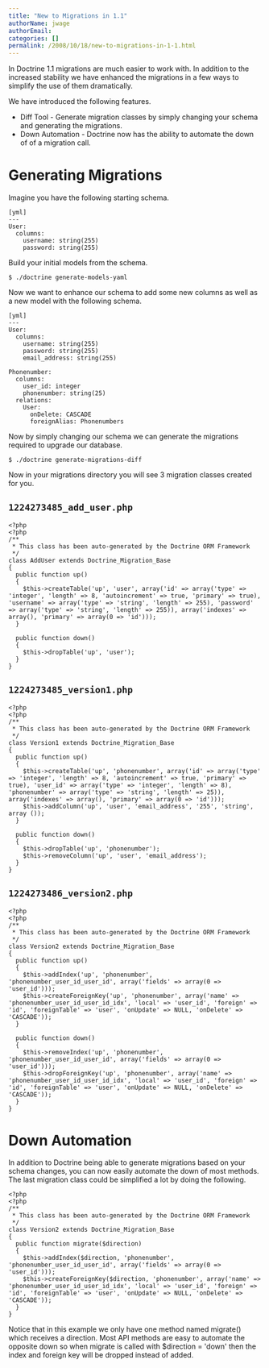 ```yaml
---
title: "New to Migrations in 1.1"
authorName: jwage
authorEmail:
categories: []
permalink: /2008/10/18/new-to-migrations-in-1-1.html
---
```

In Doctrine 1.1 migrations are much easier to work with. In addition to
the increased stability we have enhanced the migrations in a few ways to
simplify the use of them dramatically.

We have introduced the following features.

-   Diff Tool - Generate migration classes by simply changing your
    schema and generating the migrations.
-   Down Automation - Doctrine now has the ability to automate the down
    of of a migration call.

Generating Migrations
=====================

Imagine you have the following starting schema.

    [yml]
    ---
    User:
      columns:
        username: string(255)
        password: string(255)

Build your initial models from the schema.

    $ ./doctrine generate-models-yaml

Now we want to enhance our schema to add some new columns as well as a
new model with the following schema.

    [yml]
    ---
    User:
      columns:
        username: string(255)
        password: string(255)
        email_address: string(255)

    Phonenumber:
      columns:
        user_id: integer
        phonenumber: string(25)
      relations:
        User:
          onDelete: CASCADE
          foreignAlias: Phonenumbers

Now by simply changing our schema we can generate the migrations
required to upgrade our database.

    $ ./doctrine generate-migrations-diff

Now in your migrations directory you will see 3 migration classes
created for you.

`1224273485_add_user.php`
-------------------------

~~~~ {.sourceCode .php}
<?php
<?php
/**
 * This class has been auto-generated by the Doctrine ORM Framework
 */
class AddUser extends Doctrine_Migration_Base
{
  public function up()
  {
    $this->createTable('up', 'user', array('id' => array('type' => 'integer', 'length' => 8, 'autoincrement' => true, 'primary' => true), 'username' => array('type' => 'string', 'length' => 255), 'password' => array('type' => 'string', 'length' => 255)), array('indexes' => array(), 'primary' => array(0 => 'id')));
  }

  public function down()
  {
    $this->dropTable('up', 'user');
  }
}
~~~~

`1224273485_version1.php`
-------------------------

~~~~ {.sourceCode .php}
<?php
<?php
/**
 * This class has been auto-generated by the Doctrine ORM Framework
 */
class Version1 extends Doctrine_Migration_Base
{
  public function up()
  {
    $this->createTable('up', 'phonenumber', array('id' => array('type' => 'integer', 'length' => 8, 'autoincrement' => true, 'primary' => true), 'user_id' => array('type' => 'integer', 'length' => 8), 'phonenumber' => array('type' => 'string', 'length' => 25)), array('indexes' => array(), 'primary' => array(0 => 'id')));
    $this->addColumn('up', 'user', 'email_address', '255', 'string', array ());
  }

  public function down()
  {
    $this->dropTable('up', 'phonenumber');
    $this->removeColumn('up', 'user', 'email_address');
  }
}
~~~~

`1224273486_version2.php`
-------------------------

~~~~ {.sourceCode .php}
<?php
<?php
/**
 * This class has been auto-generated by the Doctrine ORM Framework
 */
class Version2 extends Doctrine_Migration_Base
{
  public function up()
  {
    $this->addIndex('up', 'phonenumber', 'phonenumber_user_id_user_id', array('fields' => array(0 => 'user_id')));
    $this->createForeignKey('up', 'phonenumber', array('name' => 'phonenumber_user_id_user_id_idx', 'local' => 'user_id', 'foreign' => 'id', 'foreignTable' => 'user', 'onUpdate' => NULL, 'onDelete' => 'CASCADE'));
  }

  public function down()
  {
    $this->removeIndex('up', 'phonenumber', 'phonenumber_user_id_user_id', array('fields' => array(0 => 'user_id')));
    $this->dropForeignKey('up', 'phonenumber', array('name' => 'phonenumber_user_id_user_id_idx', 'local' => 'user_id', 'foreign' => 'id', 'foreignTable' => 'user', 'onUpdate' => NULL, 'onDelete' => 'CASCADE'));
  }
}
~~~~

Down Automation
===============

In addition to Doctrine being able to generate migrations based on your
schema changes, you can now easily automate the down of most methods.
The last migration class could be simplified a lot by doing the
following.

~~~~ {.sourceCode .php}
<?php
<?php
/**
 * This class has been auto-generated by the Doctrine ORM Framework
 */
class Version2 extends Doctrine_Migration_Base
{
  public function migrate($direction)
  {
    $this->addIndex($direction, 'phonenumber', 'phonenumber_user_id_user_id', array('fields' => array(0 => 'user_id')));
    $this->createForeignKey($direction, 'phonenumber', array('name' => 'phonenumber_user_id_user_id_idx', 'local' => 'user_id', 'foreign' => 'id', 'foreignTable' => 'user', 'onUpdate' => NULL, 'onDelete' => 'CASCADE'));
  }
}
~~~~

Notice that in this example we only have one method named migrate()
which receives a direction. Most API methods are easy to automate the
opposite down so when migrate is called with \$direction = 'down' then
the index and foreign key will be dropped instead of added.
